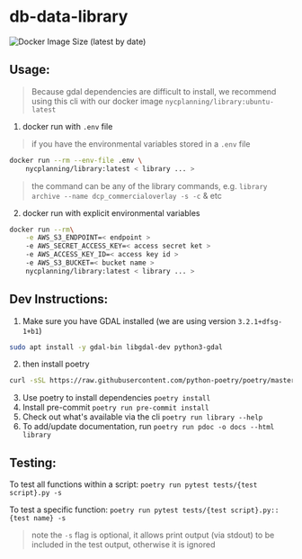 # db-data-library
![Docker Image Size (latest by date)](https://img.shields.io/docker/image-size/nycplanning/library)
## Usage:
> Because gdal dependencies are difficult to install, we recommend using this cli with our docker image `nycplanning/library:ubuntu-latest`
1. docker run with `.env` file
> if you have the environmental variables stored in a `.env` file
```bash
docker run --rm --env-file .env \
    nycplanning/library:latest < library ... >
```
> the command can be any of the library commands, e.g.
`library archive --name dcp_commercialoverlay -s -c` & etc
2. docker run with explicit environmental variables
```bash
docker run --rm\
    -e AWS_S3_ENDPOINT=< endpoint >
    -e AWS_SECRET_ACCESS_KEY=< access secret ket >
    -e AWS_ACCESS_KEY_ID=< access key id >
    -e AWS_S3_BUCKET=< bucket name >
    nycplanning/library:latest < library ... >
```

## Dev Instructions:
1. Make sure you have GDAL installed (we are using version `3.2.1+dfsg-1+b1`)
```bash
sudo apt install -y gdal-bin libgdal-dev python3-gdal
```
2. then install poetry
```bash
curl -sSL https://raw.githubusercontent.com/python-poetry/poetry/master/get-poetry.py | python3 -
```
3. Use poetry to install dependencies `poetry install`
4. Install pre-commit `poetry run pre-commit install`
5. Check out what's available via the cli `poetry run library --help`
6. To add/update documentation, run `poetry run pdoc -o docs --html library`

## Testing:

To test all functions within a script:
`poetry run pytest tests/{test script}.py -s`

To test a specific function:
`poetry run pytest tests/{test script}.py::{test name} -s`
> note the `-s` flag is optional, it allows print output (via stdout) to be included in the test output, otherwise it is ignored
